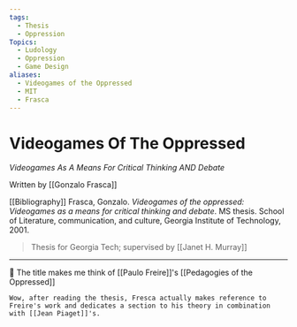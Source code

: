 ```yaml
---
tags:
  - Thesis
  - Oppression
Topics:
  - Ludology
  - Oppression
  - Game Design
aliases:
  - Videogames of the Oppressed
  - MIT
  - Frasca
---
```

# Videogames Of The Oppressed
*Videogames As A Means For Critical Thinking AND Debate*

Written by [[Gonzalo Frasca]]

[[Bibliography]]
Frasca, Gonzalo. _Videogames of the oppressed: Videogames as a means for critical thinking and debate_. MS thesis. School of Literature, communication, and culture, Georgia Institute of Technology, 2001.

> Thesis for Georgia Tech; supervised by [[Janet H. Murray]]
---

💭 The title makes me think of  [[Paulo Freire]]'s [[Pedagogies of the Oppressed]]

	Wow, after reading the thesis, Fresca actually makes reference to Freire's work and dedicates a section to his theory in combination with [[Jean Piaget]]'s. 